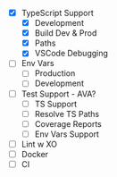 - [x] TypeScript Support
	- [x] Development
	- [x] Build Dev & Prod
	- [x] Paths
	- [x] VSCode Debugging
- [ ] Env Vars
	- [ ] Production
	- [ ] Development
- [ ] Test Support - AVA?
	- [ ] TS Support
	- [ ] Resolve TS Paths
	- [ ] Coverage Reports
	- [ ] Env Vars Support
- [ ] Lint w XO
- [ ] Docker
- [ ] CI
